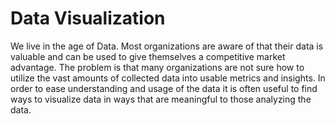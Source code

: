 # Data Visualization

We live in the age of Data. Most organizations are aware of that their data is valuable and can be used to give themselves a competitive market advantage. The problem is that many organizations are not sure how to utilize the vast amounts of collected data into usable metrics and insights. In order to ease understanding and usage of the data it is often useful to find ways to visualize data in ways that are meaningful to those analyzing the data.

